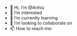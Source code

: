 - 👋 Hi, I’m @Anhiu
- 👀 I’m interested 
- 🌱 I’m currently learning 
- 💞️ I’m looking to collaborate on 
- 📫 How to reach me: 

<!---
Anhiu/Anhiu is a ✨ special ✨ repository because its `README.md` (this file) appears on your GitHub profile.
You can click the Preview link to take a look at your changes.
--->
